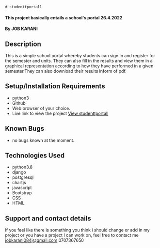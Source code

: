     # studenttportall
#### This project basically entails a school's portal 26.4.2022
#### By **JOB KARANI**
## Description
This is a simple school portal whereby students can sign in and register for the semester and units. They can also fill in the results and view them in a graphical representation according to how they have performed in a given semester.They can also download their results inform of pdf.
## Setup/Installation Requirements
* python3
* Github
* Web browser of your choice.
* Live link to view the project <a href="https://studenttportall.herokuapp.com/">View studenttportall</a>
## Known Bugs
* no bugs known at the moment. 
## Technologies Used
* python3.8
* django
* postgresql
* chartjs
* javascript
* Bootstrap 
* CSS 
* HTML
## Support and contact details
If you feel like there is something you think i should change or add in my project or you have a project I can work on, feel free to contact me jobkarani084j@gmail.com 0707367650